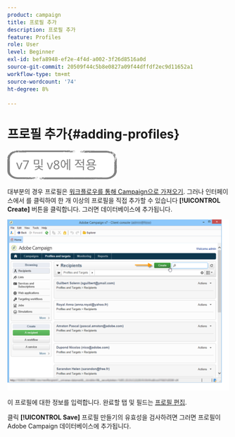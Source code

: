 ```yaml
---
product: campaign
title: 프로필 추가
description: 프로필 추가
feature: Profiles
role: User
level: Beginner
exl-id: befa8948-ef2e-4f4d-a002-3f26d8516a0d
source-git-commit: 20509f44c5b8e0827a09f44dffdf2ec9d11652a1
workflow-type: tm+mt
source-wordcount: '74'
ht-degree: 8%

---
```


# 프로필 추가{#adding-profiles}

![](../../assets/common.svg)

대부분의 경우 프로필은 [워크플로우를 통해 Campaign으로 가져오기](../../platform/using/import-export-workflows.md). 그러나 인터페이스에서 를 클릭하여 한 개 이상의 프로필을 직접 추가할 수 있습니다 **[!UICONTROL Create]** 버튼을 클릭합니다. 그러면 데이터베이스에 추가됩니다.

![](assets/s_ncs_user_profile_add.png)

이 프로필에 대한 정보를 입력합니다. 완료할 탭 및 필드는 [프로필 편집](../../platform/using/editing-a-profile.md).

클릭 **[!UICONTROL Save]** 프로필 만들기의 유효성을 검사하려면 그러면 프로필이 Adobe Campaign 데이터베이스에 추가됩니다.
